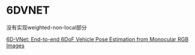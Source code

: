 # 6DVNET
没有实现weighted-non-local部分


[6D-VNet: End-to-end 6DoF Vehicle Pose Estimation from Monocular RGB Images](https://www.researchgate.net/publication/333866338_6D-VNet_End-to-end_6DoF_Vehicle_Pose_Estimation_from_Monocular_RGB_Images)
